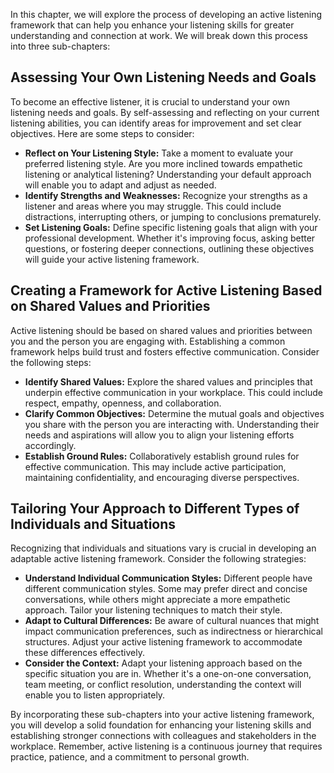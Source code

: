 
In this chapter, we will explore the process of developing an active listening framework that can help you enhance your listening skills for greater understanding and connection at work. We will break down this process into three sub-chapters:

Assessing Your Own Listening Needs and Goals
-------------------------------------------------------------

To become an effective listener, it is crucial to understand your own listening needs and goals. By self-assessing and reflecting on your current listening abilities, you can identify areas for improvement and set clear objectives. Here are some steps to consider:

* **Reflect on Your Listening Style:** Take a moment to evaluate your preferred listening style. Are you more inclined towards empathetic listening or analytical listening? Understanding your default approach will enable you to adapt and adjust as needed.
* **Identify Strengths and Weaknesses:** Recognize your strengths as a listener and areas where you may struggle. This could include distractions, interrupting others, or jumping to conclusions prematurely.
* **Set Listening Goals:** Define specific listening goals that align with your professional development. Whether it's improving focus, asking better questions, or fostering deeper connections, outlining these objectives will guide your active listening framework.

Creating a Framework for Active Listening Based on Shared Values and Priorities
------------------------------------------------------------------------------------------------

Active listening should be based on shared values and priorities between you and the person you are engaging with. Establishing a common framework helps build trust and fosters effective communication. Consider the following steps:

* **Identify Shared Values:** Explore the shared values and principles that underpin effective communication in your workplace. This could include respect, empathy, openness, and collaboration.
* **Clarify Common Objectives:** Determine the mutual goals and objectives you share with the person you are interacting with. Understanding their needs and aspirations will allow you to align your listening efforts accordingly.
* **Establish Ground Rules:** Collaboratively establish ground rules for effective communication. This may include active participation, maintaining confidentiality, and encouraging diverse perspectives.

Tailoring Your Approach to Different Types of Individuals and Situations
-----------------------------------------------------------------------------------------

Recognizing that individuals and situations vary is crucial in developing an adaptable active listening framework. Consider the following strategies:

* **Understand Individual Communication Styles:** Different people have different communication styles. Some may prefer direct and concise conversations, while others might appreciate a more empathetic approach. Tailor your listening techniques to match their style.
* **Adapt to Cultural Differences:** Be aware of cultural nuances that might impact communication preferences, such as indirectness or hierarchical structures. Adjust your active listening framework to accommodate these differences effectively.
* **Consider the Context:** Adapt your listening approach based on the specific situation you are in. Whether it's a one-on-one conversation, team meeting, or conflict resolution, understanding the context will enable you to listen appropriately.

By incorporating these sub-chapters into your active listening framework, you will develop a solid foundation for enhancing your listening skills and establishing stronger connections with colleagues and stakeholders in the workplace. Remember, active listening is a continuous journey that requires practice, patience, and a commitment to personal growth.
